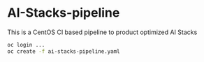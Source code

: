 # AI-Stacks-pipeline
This is a CentOS CI based pipeline to product optimized AI Stacks

```bash
oc login ...
oc create -f ai-stacks-pipeline.yaml
```